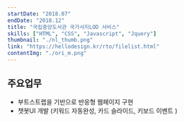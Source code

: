 ```yaml
---
startDate: "2018.07"
endDate: "2018.12"
title: "국립중앙도서관 국가서지LOD 서비스"
skills: ["HTML", "CSS", "Javascript", "Jquery"]
thumbnail: "./nl_thumb.png"
link: "https://hellodesign.kr/rto/filelist.html"
contentImg: "./ori_m.png"
---
```


## 주요업무

- 부트스트랩을 기반으로 반응형 웹페이지 구현
- 챗봇UI 개발 (키워드 자동완성, 카드 슬라이드, 키보드 이벤트 )
